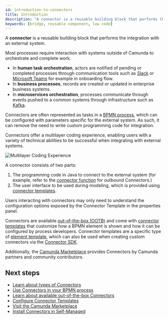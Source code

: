 ```yaml
---
id: introduction-to-connectors
title: Introduction
description: "A connector is a reusable building block that performs the integration with an external system and works out of the box."
keywords: [bridge, reusable component, low code]
---
```


A **connector** is a reusable building block that performs the integration with an external system.

Most processes require interaction with systems outside of Camunda to orchestrate and complete work.

- In **human task orchestration**, actors are notified of pending or completed processes through communication tools such as [Slack](/components/connectors/out-of-the-box-connectors/slack.md) or [Microsoft Teams](/components/connectors/out-of-the-box-connectors/microsoft-teams.md) for example in onboarding flow.
- In **business processes**, records are created or updated in enterprise business systems.
- In **microservices orchestration**, processes communicate through events pushed to a common systems through infrastructure such as [Kafka](/components/connectors/out-of-the-box-connectors/kafka.md).

Connectors are often represented as tasks in a [BPMN process](/components/concepts/processes.md), which can be configured with parameters specific for the external system. As such, it can remove the need to write custom programming code for integration.

Connectors offer a multilayer coding experience, enabling users with a variety of technical abilities to be successful when integrating with external systems.

![Multilayer Coding Experience](img/multilayer-coding-experience.png)

A connector consists of two parts:

1. The programming code in Java to connect to the external system (for example, refer to the [connector function](./custom-built-connectors/connector-sdk.md#outbound-connector-runtime-logic) for outbound Connectors.)
2. The user interface to be used during modeling, which is provided using [connector templates](manage-connector-templates.md).

Users interacting with connectors may only need to understand the configuration options exposed by the Connector Template in the properties panel.

Connectors are available [out-of-the-box (OOTB)](./out-of-the-box-connectors/available-connectors-overview.md) and come with [connector templates](manage-connector-templates.md) that customize how a BPMN element is shown and how it can be configured by process developers. Connector templates are a specific type of [element template](/components/modeler/desktop-modeler/element-templates/about-templates.md), which can also be used when creating custom connectors via the [Connector SDK](./custom-built-connectors/connector-sdk.md).

Additionally, the [Camunda Marketplace](/components/modeler/web-modeler/camunda-marketplace.md) provides Connectors by Camunda partners and community contributors.

## Next steps

- [Learn about types of Connectors](./connector-types.md)
- [Use Connectors in your BPMN process](./use-connectors/index.md)
- [Learn about available out-of-the-box Connectors](./out-of-the-box-connectors/available-connectors-overview.md)
- [Configure Connector Templates](manage-connector-templates.md)
- [Visit the Camunda Marketplace](/components/modeler/web-modeler/camunda-marketplace.md)
- [Install Connectors in Self-Managed](/self-managed/connectors-deployment/install-and-start.md)
